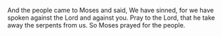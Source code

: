 And the people came to Moses and said, We have sinned, for we have spoken against the Lord and against you. Pray to the Lord, that he take away the serpents from us. So Moses prayed for the people.
